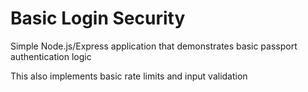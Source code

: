 # Basic Login Security
Simple Node.js/Express application that demonstrates basic passport authentication logic

This also implements basic rate limits and input validation
